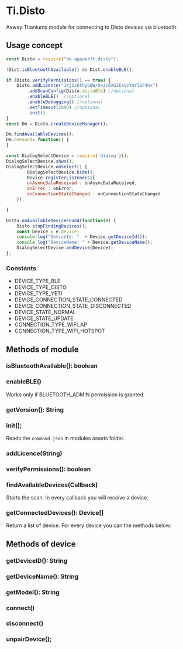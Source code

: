 # Ti.Disto

Axway Titaniums module for connecting to Disto devices via bluetooth.

## Usage concept

```javascript
const Disto = require("de.appwerft.disto");

!Dist.isBluetoothAvailable() && Dist.enableBLE();

if (Disto.verifyPermissions() == true) {
	Disto.addLicence("1Xj1z6thybdW/O+Jc6XG2ExVzYuY3GF4h+")
		.addScanConfig(Disto.distoBle) //optional
		.enableBLE()  //optional
		.enableDebugging() //optional
		.setTimeout(2000) //optional
		.init() 
}
const Dm = Disto.createDeviceManager();

Dm.findAvailableDevices();
Dm.onFound= function() {
}

const DialogSelectDevice = require('dialog')();
DialogSelectDevice.shwo();
DialogSelectDevice.onSelect() {
		DialogSelectDevice.hide();
		Device.registerListeners({
		onAsyncDataReceived : onAsyncDataReceived,
		onError : onError,
		onConnectionStateChanged : onConnectionStateChanged
	});

}

Disto.onAvailableDeviceFound(function(e) {
	Disto.stopFindingDevices();
	const Device = e.device;
	console.log("DeviceId: "  + Device.getDeviceId());
	console.log("DeviceName: " + Device.getDeviceName();
	DialogSelectDevice.addDevice(Device);
};

```
### Constants

- DEVICE\_TYPE\_BLE
- DEVICE\_TYPE\_DISTO
- DEVICE\_TYPE\_YETI
- DEVICE\_CONNECTION\_STATE\_CONNECTED
- DEVICE\_CONNECTION\_STATE\_DISCONNECTED
- DEVICE\_STATE\_NORMAL
- DEVICE\_STATE\_UPDATE
- CONNECTION\_TYPE\_WIFI\_AP
- CONNECTION\_TYPE\_WIFI\_HOTSPOT


## Methods of module
### isBluetoothAvailable(): boolean
### enableBLE()
Works only if BLUETOOTH_ADMIN permission is granted.
### getVersion(): String
### init();
Reads the `command.json` in modules assets folder.
### addLicence(String)
### verifyPermissions(): boolean
### findAvailableDevices(Callback)
Starts the scan. In every callback you will receive a device.
### getConnectedDevices(): Device[]
Return a list of device. For every device you can the methods below:	

## Methods of device

### getDeviceID(): String
### getDeviceName(): String
### getModel(): String
### connect()
### disconnect()
### unpairDevice();
